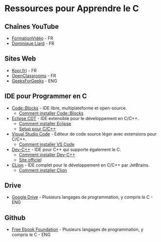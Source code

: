 # Ressources pour Apprendre le C

## Chaînes YouTube
- [FormationVidéo](https://www.youtube.com/@formation-video) - FR
- [Dominique Liard](https://www.youtube.com/@DominiqueLiard06) - FR
## Sites Web
- [Koor.fr](https://koor.fr/)) - FR
- [OpenClassrooms](https://openclassrooms.com/fr/) - FR
- [GeeksForGeeks](https://www.geeksforgeeks.org/) - ENG
## IDE pour Programmer en C
- [Code::Blocks](http://www.codeblocks.org/) - IDE libre, multiplateforme et open-source.
  - [Comment installer Code::Blocks](https://www.youtube.com/watch?v=RCTAldZaosI)
- [Eclipse CDT](https://www.eclipse.org/cdt/) - IDE extensible pour le développement en C/C++.
  - [Comment installer Eclipse](https://www.youtube.com/watch?v=Ax8B20_Ipho)
  - [Setup pour C/C++](https://www.youtube.com/watch?v=zd0rsXe-WJg)
- [Visual Studio Code](https://code.visualstudio.com/) - Editeur de code source léger avec extensions pour C/C++.
  - [Comment installer VS Code](https://www.youtube.com/watch?v=-UEbHGufGTk)
- [Dev-C++](https://sourceforge.net/projects/orwelldevcpp/) - IDE pour C++ qui supporte également le C.
  - [Comment installer Dev-C++](https://www.youtube.com/watch?v=XJyPDRicHNw)
  - [Site officiel](https://www.bloodshed.net/devcpp.html)
- [CLion](https://www.jetbrains.com/clion/) - IDE complet pour le développement en C/C++ par JetBrains.
  - [Comment installer Clion](https://www.youtube.com/watch?v=pGdDt_Kw76A)
## Drive
- [Google Drive](https://drive.google.com/file/d/1vMGkHwZ1yW6oraN_XWdXzwspV_ojgbf6/view?usp=sharing) - Plusieurs langages de programmation, y compris le C - ENG
## Github
- [Free Ebook Foundation](https://github.com/EbookFoundation/free-programming-books/blob/main/books/free-programming-books-langs.md) - Plusieurs langages de programmation, y compris le C - ENG
